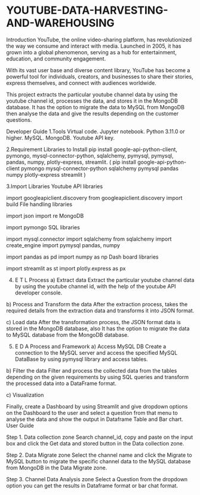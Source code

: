 # YOUTUBE-DATA-HARVESTING-AND-WAREHOUSING
Introduction
YouTube, the online video-sharing platform, has revolutionized the way we consume and interact with media. Launched in 2005, it has grown into a global phenomenon, serving as a hub for entertainment, education, and community engagement. 

With its vast user base and diverse content library, YouTube has become a powerful tool for individuals, creators, and businesses to share their stories, express themselves, and connect with audiences worldwide.

This project extracts the particular youtube channel data by using the youtube channel id, processes the data, and stores it in the MongoDB database. It has the option to migrate the data to MySQL from MongoDB then analyse the data and give the results depending on the customer questions.



Developer Guide
1.Tools
Virtual code.
Jupyter notebook.
Python 3.11.0 or higher.
MySQL.
MongoDB.
Youtube API key.



2.Requirement Libraries to Install
pip install google-api-python-client, pymongo, mysql-connector-python, sqlalchemy, pymysql, pymysql, pandas, numpy, plotly-express, streamlit.
( pip install google-api-python-client pymongo mysql-connector-python sqlalchemy pymysql pandas numpy plotly-express streamlit )

3.Import Libraries
Youtube API libraries

import googleapiclient.discovery
from googleapiclient.discovery import build
File handling libraries

import json
import re
MongoDB

import pymongo
SQL libraries

import mysql.connector
import sqlalchemy
from sqlalchemy import create_engine
import pymysql
pandas, numpy

import pandas as pd
import numpy as np
Dash board libraries

import streamlit as st
import plotly.express as px


4. E T L Process
a) Extract data
Extract the particular youtube channel data by using the youtube channel id, with the help of the youtube API developer console.

b) Process and Transform the data
After the extraction process, takes the required details from the extraction data and transforms it into JSON format.

c) Load data
After the transformation process, the JSON format data is stored in the MongoDB database, also It has the option to migrate the data to MySQL database from the MongoDB database.





5. E D A Process and Framework
a) Access MySQL DB
Create a connection to the MySQL server and access the specified MySQL DataBase by using pymysql library and access tables.

b) Filter the data
Filter and process the collected data from the tables depending on the given requirements by using SQL queries and transform the processed data into a DataFrame format.

c) Visualization




Finally, create a Dashboard by using Streamlit and give dropdown options on the Dashboard to the user and select a question from that menu to analyse the data and show the output in Dataframe Table and Bar chart.
User Guide

Step 1. Data collection zone
Search channel_id, copy and paste on the input box and click the Get data and stored button in the Data collection zone.

Step 2. Data Migrate zone
Select the channel name and click the Migrate to MySQL button to migrate the specific channel data to the MySQL database from MongoDB in the Data Migrate zone.

Step 3. Channel Data Analysis zone
Select a Question from the dropdown option you can get the results in Dataframe format or bar chat format.
